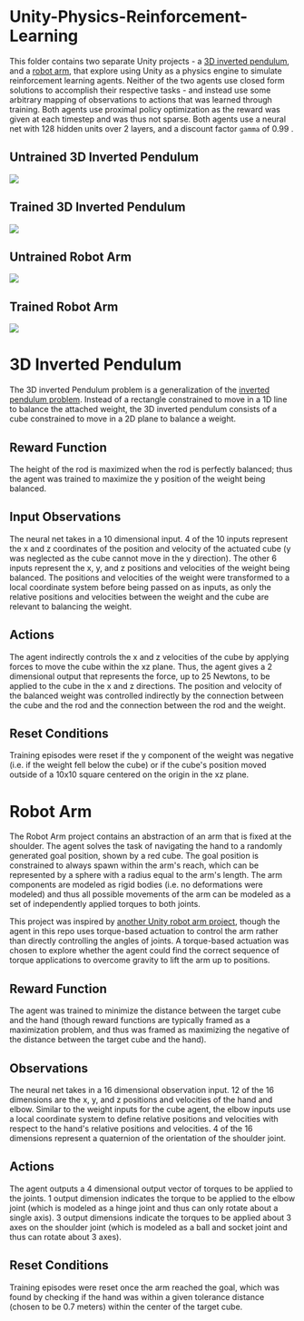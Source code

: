 # Unity-Physics-Reinforcement-Learning
This folder contains two separate Unity projects - a [3D inverted pendulum](#3d-inverted-pendulum), and a [robot arm](#robot-arm), that explore using Unity as a physics engine to simulate reinforcement learning agents. Neither of the two agents use closed form solutions to accomplish their respective tasks - and instead use some arbitrary mapping of observations to actions that was learned through training. Both agents use proximal policy optimization as the reward was given at each timestep and was thus not sparse. Both agents use a neural net with 128 hidden units over 2 layers, and a discount factor ```gamma``` of 0.99 . 

## Untrained 3D Inverted Pendulum
![](/GameGifs/2d_pendulum-untrained.gif)

## Trained 3D Inverted Pendulum
![](/GameGifs/2d_pendulum-trained.gif)
## Untrained Robot Arm
![](/GameGifs/robo_arm_untrained.gif)
## Trained Robot Arm
![](/GameGifs/robo_arm_trained.gif)
# 3D Inverted Pendulum
The 3D inverted Pendulum problem is a generalization of the [inverted pendulum problem](https://www.youtube.com/watch?v=ycsYhmwX9lM). Instead of a rectangle constrained to move in a 1D line to balance the attached weight, the 3D inverted pendulum consists of a cube constrained to move in a 2D plane to balance a weight. 


## Reward Function
The height of the rod is maximized when the rod is perfectly balanced; thus the agent was trained to maximize the y position of the weight being balanced. 
## Input Observations 
The neural net takes in a 10 dimensional input. 4 of the 10 inputs represent the x and z coordinates of the position and velocity of the actuated cube (y was neglected as the cube cannot move in the y direction). The other 6 inputs represent the x, y, and z positions and velocities of the weight being balanced. The positions and velocities of the weight were transformed to a local coordinate system before being passed on as inputs, as only the relative positions and velocities between the weight and the cube are relevant to balancing the weight. 
## Actions
The agent indirectly controls the x and z velocities of the cube by applying forces to move the cube within the xz plane. Thus, the agent gives a 2 dimensional output that represents the force, up to 25 Newtons, to be applied to the cube in the x and z directions.  The position and velocity of the balanced weight was controlled indirectly by the connection between the cube and the rod and the connection between the rod and the weight.
## Reset Conditions
Training episodes were reset if the y component of the weight was negative (i.e. if the weight fell below the cube) or if the cube's position moved outside of a 10x10 square centered on the origin in the xz plane. 

# Robot Arm
The Robot Arm project contains an abstraction of an arm that is fixed at the shoulder. The agent solves the task of navigating the hand to a randomly generated goal position, shown by a red cube.  The goal position is constrained to always spawn within the arm's reach, which can be represented by a sphere with a radius equal to the arm's length. The arm components are modeled as rigid bodies (i.e. no deformations were modeled) and thus all possible movements of the arm can be modeled as a set of independently applied torques to both joints.

This project was inspired by [another Unity robot arm project](https://www.youtube.com/watch?v=6_TdoIv1yzk&t=567s), though the agent in this repo uses torque-based actuation to control the arm rather than directly controlling the angles of joints. A torque-based actuation was chosen to explore whether the agent could find the correct sequence of torque applications to overcome gravity to lift the arm up to positions.

## Reward Function
The agent was trained to minimize the distance between the target cube and the hand (though reward functions are typically framed as a maximization problem, and thus was framed as maximizing the negative of the distance between the target cube and the hand). 
## Observations 
The neural net takes in a 16 dimensional observation input. 12 of the 16 dimensions are the x, y, and z positions and velocities of the hand and elbow. Similar to the weight inputs for the cube agent, the elbow inputs use a local coordinate system to define relative positions and velocities with respect to the hand's relative positions and velocities. 4 of the 16 dimensions represent a quaternion of the orientation of the shoulder joint. 
## Actions
The agent outputs a 4 dimensional output vector of torques to be applied to the joints. 1 output dimension indicates the torque to be applied to the elbow joint (which is modeled as a hinge joint and thus can only rotate about a single axis). 3 output dimensions indicate the torques to be applied about 3 axes on the shoulder joint (which is modeled as a ball and socket joint and thus can rotate about 3 axes). 
## Reset Conditions
Training episodes were reset once the arm reached the goal, which was found by checking if the hand was within a given tolerance distance (chosen to be 0.7 meters) within the center of the target cube.

